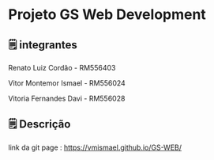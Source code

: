 # Projeto GS Web Development

## 🗒️ integrantes
Renato Luiz Cordão - RM556403

Vitor Montemor Ismael - RM556024 

Vitoria Fernandes Davi - RM556028 

## 🗒️ Descrição
link da git page : https://vmismael.github.io/GS-WEB/


